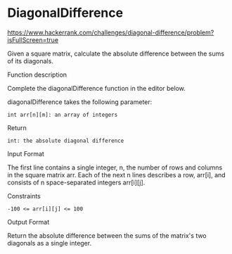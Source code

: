 # DiagonalDifference
https://www.hackerrank.com/challenges/diagonal-difference/problem?isFullScreen=true

Given a square matrix, calculate the absolute difference between the sums of its diagonals. 

Function description

Complete the diagonalDifference function in the editor below.

diagonalDifference takes the following parameter:

    int arr[n][m]: an array of integers

Return

    int: the absolute diagonal difference

Input Format

The first line contains a single integer, n, the number of rows and columns in the square matrix arr.
Each of the next n lines describes a row, arr[i], and consists of n space-separated integers arr[i][j].

Constraints

    -100 <= arr[i][j] <= 100

Output Format

Return the absolute difference between the sums of the matrix's two diagonals as a single integer.
